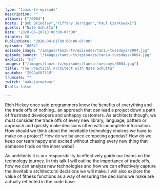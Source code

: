 ```yaml
---
type: "tanzu-tv-episode"
Description: ""
aliases: ["/0004"]
hosts: ["Bob Brindley","Tiffany Jernigan","Paul Czarkowski"]
guests: ["Nate Schutta"]
Date: "2020-05-20T13:00:00-07:00"
minutes: 60
PublishDate: "2020-04-01T00:00:00-07:00"
episode: "0004"
episode_image: "/images/tanzu-tv/episodes/tanzu-tuesdays/0004.jpg"
episode_banner: "/images/tanzu-tv/episodes/tanzu-tuesdays/0004.jpg"
explicit: "no"
images: ["/images/tanzu-tv/episodes/tanzu-tuesdays/0004.jpg"]
title: "The Practical Architect with Nate Schutta"
youtube: "ZSGGe5kTlSM"
truncate: ""
twitch: "makejarnotwar"
Draft: false

---
```


Rich Hickey once said programmers know the benefits of everything and the trade offs of nothing…an approach that can lead a project down a path of frustrated developers and unhappy customers. As architects though, we must consider the trade offs of every new library, language, pattern or approach and quickly make decisions often with incomplete information. How should we think about the inevitable technology choices we have to make on a project? How do we balance competing agendas? How do we keep our team happy and excited without chasing every new thing that someone finds on the inner webs?

As architects it is our responsibility to effectively guide our teams on the technology journey. In this talk I will outline the importance of trade offs, how we can analyze new technologies and how we can effectively capture the inevitable architectural decisions we will make. I will also explore the value of fitness functions as a way of ensuring the decisions we make are actually reflected in the code base.